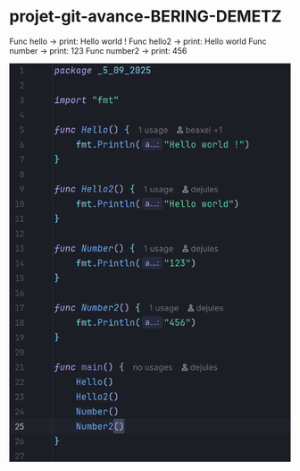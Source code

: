 # projet-git-avance-BERING-DEMETZ

Func hello -> print: Hello world !
Func hello2 -> print: Hello world
Func number -> print: 123
Func number2 -> print: 456

![img.png](img.png)